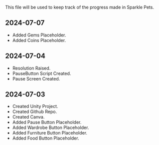 This file will be used to keep track of the progress made in Sparkle Pets.

## 2024-07-07
* Added Gems Placeholder.
* Added Coins Placeholder.

## 2024-07-04
* Resolution Raised.
* PauseButton Script Created.
* Pause Screen Created.

## 2024-07-03
* Created Unity Project.
* Created Github Repo.
* Created Canva.
* Added Pause Button Placeholder.
* Added Wardrobe Button Placeholder.
* Added Furniture Button Placeholder.
* Added Food Button Placeholder.
